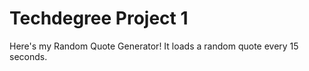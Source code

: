 # Techdegree Project 1


Here's my Random Quote Generator!
It loads a random quote every 15 seconds.